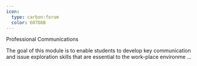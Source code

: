 ```yaml
---
icon:
  type: carbon:forum
  color: 607D8B
---
```

Professional Communications

The goal of this module is to enable students to develop key communication and issue exploration skills that are essential to the work-place environme ... 
